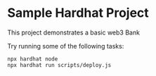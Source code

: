 # Sample Hardhat Project

This project demonstrates a basic web3 Bank

Try running some of the following tasks:

```shell
npx hardhat node
npx hardhat run scripts/deploy.js
```
